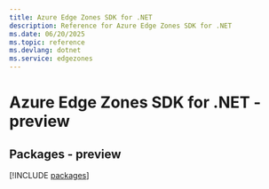 ```yaml
---
title: Azure Edge Zones SDK for .NET
description: Reference for Azure Edge Zones SDK for .NET
ms.date: 06/20/2025
ms.topic: reference
ms.devlang: dotnet
ms.service: edgezones
---
```

# Azure Edge Zones SDK for .NET - preview
## Packages - preview
[!INCLUDE [packages](edge-zones-index.md)]
